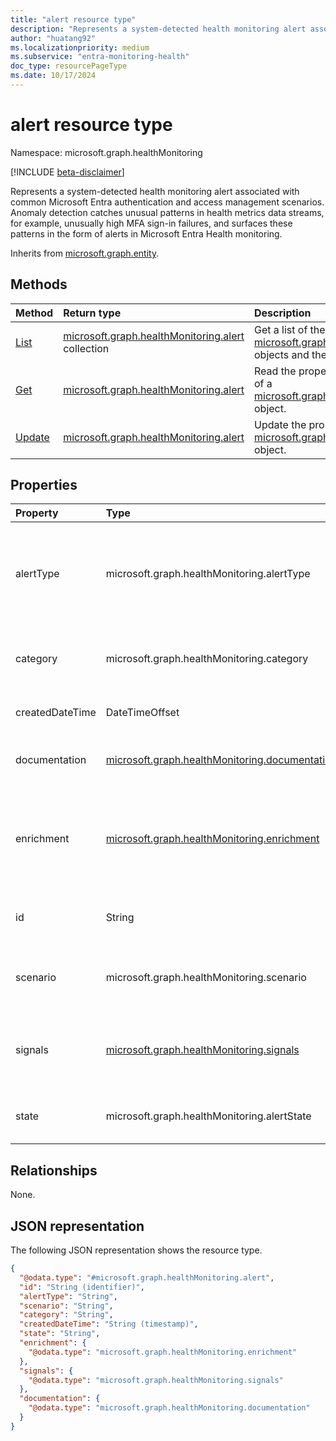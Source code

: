 ```yaml
---
title: "alert resource type"
description: "Represents a system-detected health monitoring alert associated with common Microsoft Entra authentication and access management scenarios."
author: "huatang92"
ms.localizationpriority: medium
ms.subservice: "entra-monitoring-health"
doc_type: resourcePageType
ms.date: 10/17/2024
---
```


# alert resource type

Namespace: microsoft.graph.healthMonitoring

[!INCLUDE [beta-disclaimer](../../includes/beta-disclaimer.md)]

Represents a system-detected health monitoring alert associated with common Microsoft Entra authentication and access management scenarios. Anomaly detection catches unusual patterns in health metrics data streams, for example, unusually high MFA sign-in failures, and surfaces these patterns in the form of alerts in Microsoft Entra Health monitoring.

Inherits from [microsoft.graph.entity](../resources/entity.md).

## Methods
|Method|Return type|Description|
|:---|:---|:---|
|[List](../api/healthmonitoring-healthmonitoringroot-list-alerts.md)|[microsoft.graph.healthMonitoring.alert](../resources/healthmonitoring-alert.md) collection|Get a list of the [microsoft.graph.healthMonitoring.alert](../resources/healthmonitoring-alert.md) objects and their properties.|
|[Get](../api/healthmonitoring-alert-get.md)|[microsoft.graph.healthMonitoring.alert](../resources/healthmonitoring-alert.md)|Read the properties and relationships of a [microsoft.graph.healthMonitoring.alert](../resources/healthmonitoring-alert.md) object.|
|[Update](../api/healthmonitoring-alert-update.md)|[microsoft.graph.healthMonitoring.alert](../resources/healthmonitoring-alert.md)|Update the properties of a [microsoft.graph.healthMonitoring.alert](../resources/healthmonitoring-alert.md) object.|


## Properties
|Property|Type|Description|
|:---|:---|:---|
|alertType|microsoft.graph.healthMonitoring.alertType|Indicates which type of scenario an alert is associated with. The possible values are: `unknown`, `mfaSignInFailure`, `managedDeviceSignInFailure`, `compliantDeviceSignInFailure`, `unknownFutureValue`. Supports `$filter` (`eq`).|
|category|microsoft.graph.healthMonitoring.category|The classification that groups the scenario. The possible values are: `unknown`, `authentication`, `unknownFutureValue`. |
|createdDateTime|DateTimeOffset|The time when Microsoft Entra Health monitoring generated the alert. Supports `$orderby`.|
|documentation|[microsoft.graph.healthMonitoring.documentation](../resources/healthmonitoring-documentation.md)|A key-value pair that contains the name of and link to the documentation to aid in investigation of the alert.|
|enrichment|[microsoft.graph.healthMonitoring.enrichment](../resources/healthmonitoring-enrichment.md)|Investigative information on the alert. This information typically includes counts of impacted objects, which include directory objects such as users, groups, and devices, and a pointer to supporting data.|
|id|String|The unique GUID identifier of this alert in the associated tenant. Inherited from [microsoft.graph.entity](../resources/entity.md).|
|scenario|microsoft.graph.healthMonitoring.scenario|The area being monitored on the system that is emitting the source signals. The possible values are: `unknown`, `mfa`, `devices`, `unknownFutureValue`. |
|signals|[microsoft.graph.healthMonitoring.signals](../resources/healthmonitoring-signals.md)|The collection of signals that were used in the generation of the alert. These signals are sourced from [serviceActivity APIs](../resources/serviceactivity.md) and are added to the alert as key-value pairs.|
|state|microsoft.graph.healthMonitoring.alertState|The current lifecycle state of the alert. The possible values are: `active`, `resolved`, `unknownFutureValue`.|

## Relationships
None.

## JSON representation
The following JSON representation shows the resource type.
<!-- {
  "blockType": "resource",
  "keyProperty": "id",
  "@odata.type": "microsoft.graph.healthMonitoring.alert",
  "baseType": "microsoft.graph.entity",
  "openType": false
}
-->
``` json
{
  "@odata.type": "#microsoft.graph.healthMonitoring.alert",
  "id": "String (identifier)",
  "alertType": "String",
  "scenario": "String",
  "category": "String",
  "createdDateTime": "String (timestamp)",
  "state": "String",
  "enrichment": {
    "@odata.type": "microsoft.graph.healthMonitoring.enrichment"
  },
  "signals": {
    "@odata.type": "microsoft.graph.healthMonitoring.signals"
  },
  "documentation": {
    "@odata.type": "microsoft.graph.healthMonitoring.documentation"
  }
}
```

